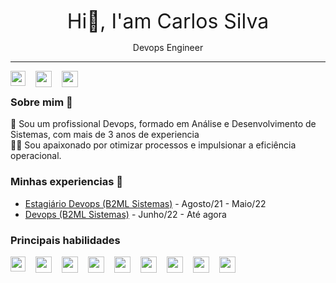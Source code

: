 <p style="margin-bottom: 0px;" align="center"><font size=6>Hi👋, I'am Carlos Silva</font></p>
<p style="margin-bottom: 0px;" align="center">Devops Engineer</p>
<hr />
<a href="https://www.linkedin.com/in/carlossilva2103/">
  <img align="left" style="margin-right: 16px;" width="24px" src="https://cdn.simpleicons.org/linkedin"  />
</a>
<a href="mailto:carlos.eduardo.k2103@gmail.com">
  <img style="margin-right: 16px;" align="left" width="26px" src="https://cdn.simpleicons.org/gmail" />
</a>
<a href="https://www.instagram.com/caarloss.silvaa/">
  <img style="margin-right: 16px;" align="left" width="26px" src="https://cdn.simpleicons.org/instagram" />
</a>

<br />

### Sobre mim 🚀
🌱 Sou um profissional Devops, formado em Análise e Desenvolvimento de Sistemas, com mais de 3 anos de experiencia <br />
👨‍💻 Sou apaixonado por otimizar processos e impulsionar a eficiência operacional. <br />

### Minhas experiencias 🙌
  - [Estagiário Devops (B2ML Sistemas)](https://b2ml.com.br) - Agosto/21 - Maio/22
 - [Devops (B2ML Sistemas)](https://b2ml.com.br) - Junho/22 - Até agora

### Principais habilidades
<img align="left" style="margin-right: 16px;" width="24px" src="https://cdn.simpleicons.org/terraform"  />
<img style="margin-right: 16px;" align="left" width="26px" src="https://cdn.simpleicons.org/docker" />
<img style="margin-right: 16px;" align="left" width="26px" src="https://cdn.simpleicons.org/kubernetes" />
<img style="margin-right: 16px;" align="left" width="26px" src="https://cdn.simpleicons.org/linux/orange" />
<img style="margin-right: 16px;" align="left" width="26px" src="https://cdn.simpleicons.org/ansible" />
<img style="margin-right: 16px;" align="left" width="26px" src="https://cdn.simpleicons.org/grafana" />
<img style="margin-right: 16px;" align="left" width="26px" src="https://cdn.simpleicons.org/amazonaws/orange" />
<img style="margin-right: 16px;" align="left" width="26px" src="https://cdn.simpleicons.org/googlecloud" />
<img style="margin-right: 16px;" align="left" width="26px" src="https://cdn.simpleicons.org/azuredevops" />
